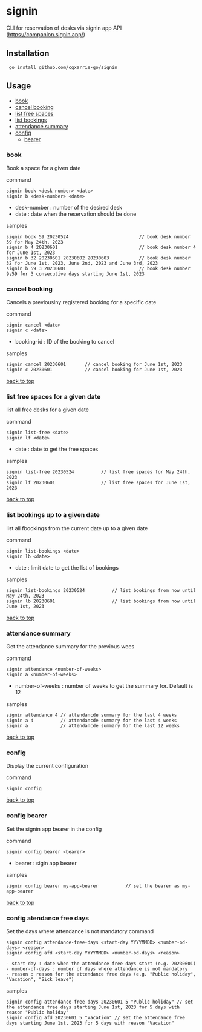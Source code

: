 # signin

CLI for reservation of desks via signin app API
(https://companion.signin.app/)

## Installation

```
 go install github.com/cgxarrie-go/signin
```

## Usage

 - [book](#book)
 - [cancel booking](#cancel-booking)
 - [list free spaces](#list-free-spaces-for-a-given-date)
 - [list bookings](#list-bookings-up-to-a-given-date)
 - [attendance summary](#attendance-summary)
 - [config](#config)
    - [bearer](#config-bearer)

### book
Book a space for a given date

command
```
signin book <desk-number> <date>
signin b <desk-number> <date>
```
 - desk-number : number of the desired desk
 - date : date when the reservation should be done

samples
```
signin book 59 20230524                          // book desk number 59 for May 24th, 2023
signin b 4 20230601                              // book desk number 4 for June 1st, 2023
signin b 32 20230601 20230602 20230603           // book desk number 32 for June 1st, 2023, June 2nd, 2023 and June 3rd, 2023
signin b 59 3 20230601                           // book desk number 9¡59 for 3 consecutive days starting June 1st, 2023
```

### cancel booking
Cancels a previouslny registered booking for a specific date

command
```
signin cancel <date>
signin c <date>
```
 - booking-id : ID of the booking to cancel

samples
```
signin cancel 20230601       // cancel booking for June 1st, 2023
signin c 20230601            // cancel booking for June 1st, 2023
```
[back to top](#signin)

### list free spaces for a given date
list all free desks for a given date

command
```
signin list-free <date>
signin lf <date>
```

 - date : date to get the free spaces

samples
```
signin list-free 20230524          // list free spaces for May 24th, 2023
signin lf 20230601                 // list free spaces for June 1st, 2023
```
[back to top](#signin)


### list bookings up to a given date
list all fbookings from the current date up to a given date

command
```
signin list-bookings <date>
signin lb <date>
```
 - date : limit date to get the list of bookings

samples
```
signin list-bookings 20230524          // list bookings from now until  May 24th, 2023
signin lb 20230601                     // list bookings from now until June 1st, 2023
```
[back to top](#signin)


### attendance summary
Get the attendance summary for the previous wees

command
```
signin attendance <number-of-weeks>
signin a <number-of-weeks>
```
 - number-of-weeks : number of weeks to get the summary for. Default is 12

samples
```
signin attendance 4 // attendancde summary for the last 4 weeks
signin a 4          // attendancde summary for the last 4 weeks
signin a            // attendancde summary for the last 12 weeks
```
[back to top](#signin)


### config
Display the current configuration

command
```
signin config
```
[back to top](#signin)

### config bearer
Set the signin app bearer in the config

command
```
signin config bearer <bearer>
```
 - bearer : sigin app bearer

samples
```
signin config bearer my-app-bearer          // set the bearer as my-app-bearer
```
[back to top](#signin)

### config atendance free days
Set the days where attendance is not mandatory
command
```
signin config attendance-free-days <start-day YYYYMMDD> <number-od-days> <reason>
signin config afd <start-day YYYYMMDD> <number-od-days> <reason>

```
    - start-day : date when the attendance free days start (e.g. 20230601)
    - number-of-days : number of days where attendance is not mandatory
    - reason : reason for the attendance free days (e.g. "Public holiday", "Vacation", "Sick leave")

samples
```
signin config attendance-free-days 20230601 5 "Public holiday" // set the attendance free days starting June 1st, 2023 for 5 days with reason "Public holiday"
signin config afd 20230601 5 "Vacation" // set the attendance free days starting June 1st, 2023 for 5 days with reason "Vacation"